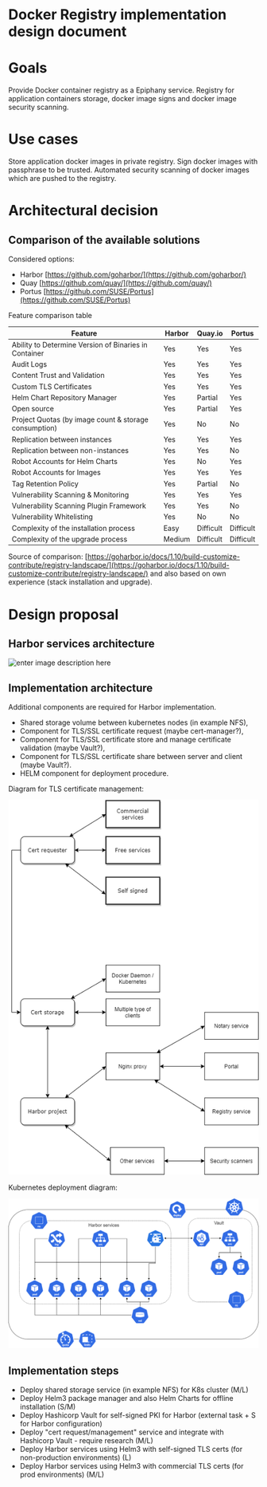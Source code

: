 # Docker Registry implementation design document 
# Goals
Provide Docker container registry as a Epiphany service. Registry  for application containers storage, docker image signs and docker image security scanning. 
# Use cases
Store application docker images in private registry.
Sign docker images with passphrase to be trusted.
Automated security scanning of docker images which are pushed to the registry.

# Architectural decision


## Comparison of the available solutions

Considered options:

 - Harbor [https://github.com/goharbor/](https://github.com/goharbor/)
 - Quay [https://github.com/quay/](https://github.com/quay/)
 - Portus [https://github.com/SUSE/Portus](https://github.com/SUSE/Portus)

Feature comparison table 

|Feature  | Harbor | Quay.io | Portus	
|--|--|--|--|
|Ability to Determine Version of Binaries in Container  |Yes |Yes |Yes |
|Audit Logs | Yes | Yes | Yes |
|Content Trust and Validation|Yes | Yes | Yes |
|Custom TLS Certificates|Yes|Yes|Yes|
|Helm Chart Repository Manager|Yes|Partial|Yes|
|Open source|Yes|Partial|Yes|
|Project Quotas (by image count & storage consumption)|Yes|No|No|
|Replication between instances|Yes|Yes|Yes|
|Replication between non-instances|Yes|Yes|No|
|Robot Accounts for Helm Charts|Yes|No|Yes|
|Robot Accounts for Images|Yes|Yes|Yes|
|Tag Retention Policy|Yes|Partial|No|
|Vulnerability Scanning & Monitoring|Yes|Yes|Yes|
|Vulnerability Scanning Plugin Framework|Yes|Yes|No|
|Vulnerability Whitelisting|Yes|No|No|
|Complexity of the installation process|Easy|Difficult|Difficult|
|Complexity of the upgrade process|Medium|Difficult|Difficult|

Source of comparison: [https://goharbor.io/docs/1.10/build-customize-contribute/registry-landscape/](https://goharbor.io/docs/1.10/build-customize-contribute/registry-landscape/)
and also based on own experience (stack installation and upgrade).

# Design proposal

## Harbor services architecture 

![enter image description here](https://raw.githubusercontent.com/goharbor/harbor/master/docs/1.10/img/harbor-architecture-1.10.png)

## Implementation architecture
Additional components are required for Harbor implementation.  

- Shared storage volume between kubernetes nodes (in example NFS),
- Component for TLS/SSL certificate request (maybe cert-manager?), 
- Component for TLS/SSL certificate store and manage certificate validation (maybe Vault?), 
- Component for TLS/SSL certificate share between server and client (maybe Vault?). 
- HELM component for deployment procedure.

Diagram for TLS certificate management:


![enter image description here](./CertDiagram.png)



Kubernetes deployment diagram:

![enter image description here](./KubernetesDiagram.png)


## Implementation steps
- Deploy shared storage service (in example NFS) for K8s cluster (M/L)
- Deploy Helm3 package manager and also Helm Charts for offline installation (S/M)
- Deploy Hashicorp Vault for self-signed PKI for Harbor (external task + S for Harbor configuration)
- Deploy "cert request/management" service and integrate with Hashicorp Vault - require research (M/L)
- Deploy Harbor services using Helm3 with self-signed TLS certs (for non-production environments) (L)
- Deploy Harbor services using Helm3 with commercial TLS certs (for prod environments) (M/L)



